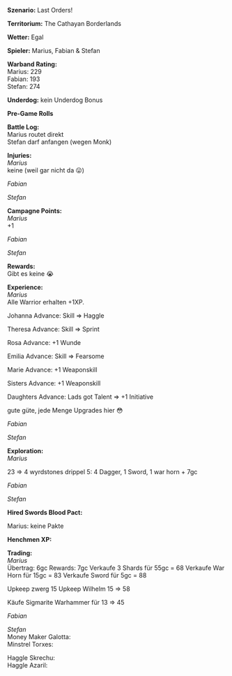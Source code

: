 **Szenario:** Last Orders!

**Territorium:** The Cathayan Borderlands  

**Wetter:** Egal  

**Spieler:** Marius, Fabian & Stefan

**Warband Rating:**  
Marius: 229    
Fabian: 193    
Stefan: 274     

**Underdog:** kein Underdog Bonus   

**Pre-Game Rolls**  

**Battle Log:**  
Marius routet direkt  
Stefan darf anfangen (wegen Monk)  


**Injuries:**  
*Marius*  
keine (weil gar nicht da :stuck_out_tongue:)  

*Fabian*  

*Stefan*  

**Campagne Points:**  
*Marius*  
+1

*Fabian*  


*Stefan*  


**Rewards:**  
Gibt es keine :sob:  

**Experience:**  
*Marius*   
Alle Warrior erhalten +1XP.  

Johanna Advance: Skill => Haggle

Theresa Advance: Skill => Sprint

Rosa Advance: +1 Wunde

Emilia Advance: Skill => Fearsome
 
Marie Advance: +1 Weaponskill 

Sisters Advance: +1 Weaponskill 

Daughters Advance: Lads got Talent => +1 Initiative 

gute güte, jede Menge Upgrades hier :flushed:  

*Fabian*   


*Stefan*   


**Exploration:**  
*Marius* 
 
23 => 4 wyrdstones
drippel 5: 4 Dagger, 1 Sword, 1 war horn + 7gc

*Fabian*  


*Stefan*  


**Hired Swords Blood Pact:**

Marius: keine Pakte


**Henchmen XP:**


**Trading:**  
*Marius*  
Übertrag: 6gc
Rewards: 7gc
Verkaufe 3 Shards für 55gc = 68
Verkaufe War Horn für 15gc = 83
Verkaufe Sword für 5gc = 88

Upkeep zwerg 15
Upkeep Wilhelm 15
=> 58

Käufe Sigmarite Warhammer für 13
=> 45

*Fabian*  


*Stefan*   
Money Maker Galotta:  
Minstrel Torxes:  

Haggle Skrechu:  
Haggle Azaril:  
